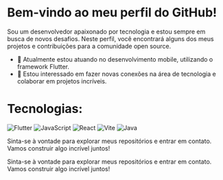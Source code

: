 # Bem-vindo ao meu perfil do GitHub!
Sou um desenvolvedor apaixonado por tecnologia e estou sempre em busca de novos desafios. Neste perfil, você encontrará alguns dos meus projetos e contribuições para a comunidade open source.

- 🌱 Atualmente estou atuando no desenvolvimento mobile, utilizando o framework Flutter.
- 👥 Estou interessado em fazer novas conexões na área de tecnologia e colaborar em projetos incríveis.

# Tecnologias:
![Flutter](logos/flutter_logo.png)
![JavaScript](logos/javascript_logo.png)
![React](![image](https://github.com/lfviana/lfviana/assets/130580942/4ca35c7f-b738-4926-9e5a-42abad39fc8f)
)
![Vite](logos/vite_logo.png)
![Java](logos/java_logo.png)

Sinta-se à vontade para explorar meus repositórios e entrar em contato. Vamos construir algo incrível juntos!


Sinta-se à vontade para explorar meus repositórios e entrar em contato. Vamos construir algo incrível juntos!
